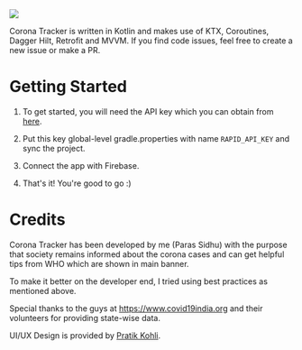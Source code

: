 
<img src="poster.jpeg">

Corona Tracker is written in Kotlin and makes use of KTX, Coroutines, Dagger Hilt, Retrofit and MVVM. If you find code issues, feel free to create a new issue or make a PR.

# Getting Started

1. To get started, you will need the API key which you can obtain from <a href="https://api.covid19api.com/countries)">here</a>.

2. Put this key global-level gradle.properties with name `RAPID_API_KEY` and sync the project.
3. Connect the app with Firebase.
4. That's it! You're good to go :)


# Credits

Corona Tracker has been developed by me (Paras Sidhu) with the purpose that society remains informed about the corona cases and can get helpful tips from WHO which are shown in main banner.

To make it better on the developer end, I tried using best practices as mentioned above.

Special thanks to the guys at https://www.covid19india.org and their volunteers for providing state-wise data.

UI/UX Design is provided by <a href="https://www.linkedin.com/in/pratik-kohli-a1921089/">Pratik Kohli</a>.
